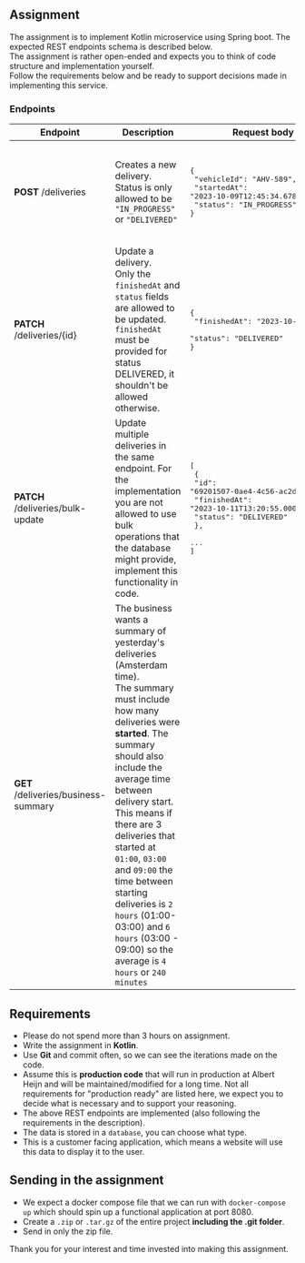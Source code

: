 
## Assignment

The assignment is to implement Kotlin microservice using Spring boot. The expected REST endpoints schema is described
below. \
The assignment is rather open-ended and expects you to think of code structure and implementation yourself. \
Follow the requirements below and be ready to support decisions made in implementing this service.

### Endpoints

| Endpoint                             | Description                                                                                                                                                                                                                                                                                                                                                                                                                                      | Request body example                                                                                                                                                                     | Response Example                                                                                                                                                                                                                                                                                                     |
|--------------------------------------|--------------------------------------------------------------------------------------------------------------------------------------------------------------------------------------------------------------------------------------------------------------------------------------------------------------------------------------------------------------------------------------------------------------------------------------------------|------------------------------------------------------------------------------------------------------------------------------------------------------------------------------------------|----------------------------------------------------------------------------------------------------------------------------------------------------------------------------------------------------------------------------------------------------------------------------------------------------------------------|
| **POST** /deliveries                 | Creates a new delivery.<br>Status is only allowed to be `"IN_PROGRESS"` or `"DELIVERED"`                                                                                                                                                                                                                                                                                                                                                         | <pre lang="json">{<br>  "vehicleId": "AHV-589",<br>  "startedAt": "2023-10-09T12:45:34.678Z",<br>  "status": "IN_PROGRESS"<br>}</pre>                                                    | <pre lang="json">{<br>  "id": "69201507-0ae4-4c56-ac2d-75fbe27efad8",<br>  "vehicleId": "AHV-589"<br>  "startedAt": "2023-10-09T12:45:34.678Z",<br>  "finishedAt": null,<br>  "status": "IN_PROGRESS" <br/>}</pre>                                                                                                   |
| **PATCH** /deliveries/{id}           | Update a delivery.<br>Only the `finishedAt` and `status` fields are allowed to be updated. `finishedAt` must be provided for status DELIVERED, it shouldn't be allowed otherwise.                                                                                                                                                                                                                                                                | <pre lang="json">{<br>  "finishedAt": "2023-10-11T13:20:55.000Z",<br>  "status": "DELIVERED"<br>}</pre>                                                                                  | <pre lang="json">{<br>  "id": "69201507-0ae4-4c56-ac2d-75fbe27efad8",<br>  "vehicleId": "AHV-589"<br>  "startedAt": "2023-10-09T12:45:34.678Z",<br>  "finishedAt": "2023-10-11T13:20:55.000Z",<br>  "status": "DELIVERED" <br/>}</pre>                                                                               |
| **PATCH** /deliveries/bulk-update    | Update multiple deliveries in the same endpoint. For the implementation you are not allowed to use bulk operations that the database might provide, implement this functionality in code.                                                                                                                                                                                                                                                        | <pre lang="json">[<br>  {<br>    "id": "69201507-0ae4-4c56-ac2d-75fbe27efad8",<br>    "finishedAt": "2023-10-11T13:20:55.000Z",<br>    "status": "DELIVERED"<br>  },<br>  ...<br>]</pre> | <pre lang="json">{<br>  "deliveries": [<br>    {<br>      "id": "69201507-0ae4-4c56-ac2d-75fbe27efad8",<br>      "vehicleId": "AHV-589"<br>      "startedAt": "2023-10-09T12:45:34.678Z",<br>      "finishedAt": "2023-10-11T13:20:55.000Z",<br>      "status": "DELIVERED" <br/>    },<br>    ...<br>  ]<br>}</pre> |
| **GET** /deliveries/business-summary | The business wants a summary of yesterday's deliveries (Amsterdam time).<br>The summary must include how many deliveries were **started**. The summary should also include the average time between delivery start. This means if there are 3 deliveries that started at `01:00`, `03:00` and `09:00` the time between starting deliveries is `2 hours` (01:00-03:00) and `6 hours` (03:00 - 09:00) so the average is `4 hours` or `240 minutes` |                                                                                                                                                                                          | <pre lang="json">{<br>  "deliveries": 3,<br>  "averageMinutesBetweenDeliveryStart": 240<br/>}</pre>                                                                                                                                                                                                                  |

## Requirements

- Please do not spend more than 3 hours on assignment.
- Write the assignment in **Kotlin**.
- Use **Git** and commit often, so we can see the iterations made on the code.
- Assume this is **production code** that will run in production at Albert Heijn and will be maintained/modified for a
  long time. Not all requirements for "production ready" are listed here, we expect you to decide what is necessary and
  to support your reasoning.
- The above REST endpoints are implemented (also following the requirements in the description).
- The data is stored in a `database`, you can choose what type.
- This is a customer facing application, which means a website will use this data to display it to the user.

## Sending in the assignment

- We expect a docker compose file that we can run with `docker-compose up` which should spin up a functional application
  at port 8080.
- Create a `.zip` or `.tar.gz` of the entire project **including the .git folder**.
- Send in only the zip file.

Thank you for your interest and time invested into making this assignment.



